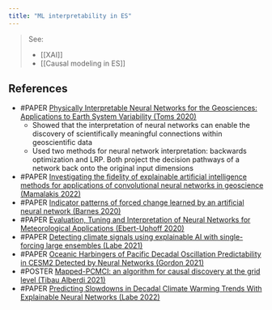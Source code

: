```yaml
---
title: "ML interpretability in ES"
---
```


> See:
> - [[XAI]]
> - [[Causal modeling in ES]]


## References
- #PAPER [Physically Interpretable Neural Networks for the Geosciences: Applications to Earth System Variability (Toms 2020)](https://arxiv.org/abs/1912.01752)
	- Showed that the interpretation of neural networks can enable the discovery of scientifically meaningful connections within geoscientific data
	- Used two methods for neural network interpretation: backwards optimization and LRP. Both project the decision pathways of a network back onto the original input dimensions
- #PAPER [Investigating the fidelity of explainable artificial intelligence methods for applications of convolutional neural networks in geoscience (Mamalakis 2022)](https://arxiv.org/abs/2202.03407)
- #PAPER [Indicator patterns of forced change learned by an artificial neural network (Barnes 2020)](https://www.semanticscholar.org/paper/Indicator-patterns-of-forced-change-learned-by-an-Barnes-Toms/38018254d806f18352f2f3702380c18403aeef35)
- #PAPER [Evaluation, Tuning and Interpretation of Neural Networks for Meteorological Applications (Ebert-Uphoff 2020)](https://www.semanticscholar.org/paper/Evaluation%2C-Tuning-and-Interpretation-of-Neural-for-Ebert-Uphoff-Hilburn/b31e4e9d6ba87a8e709d743b1e96a18c8dd0bbf6)
- #PAPER [Detecting climate signals using explainable AI with single-forcing large ensembles (Labe 2021)](https://www.essoar.org/doi/10.1002/essoar.10505762.1)
- #PAPER [Oceanic Harbingers of Pacific Decadal Oscillation Predictability in CESM2 Detected by Neural Networks (Gordon 2021)](https://agupubs.onlinelibrary.wiley.com/doi/full/10.1029/2021GL095392)
- #POSTER [Mapped-PCMCI: an algorithm for causal discovery at the grid level (Tibau Alberdi 2021)](https://meetingorganizer.copernicus.org/EGU21/EGU21-5633.html)
- #PAPER [Predicting Slowdowns in Decadal Climate Warming Trends With Explainable Neural Networks (Labe 2022)](https://agupubs.onlinelibrary.wiley.com/doi/full/10.1029/2022GL098173)
